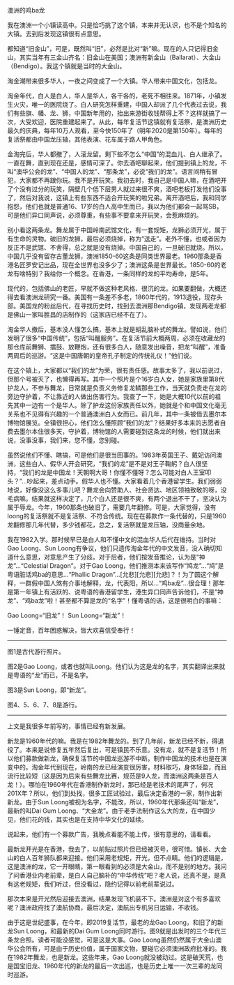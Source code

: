 澳洲的鸡ba龙

我在澳洲一个小镇读高中。只是恰巧挑了这个镇，本来并无认识，也不是个知名的大镇。去到后发现这镇很有点意思。

都知道“旧金山”，可是，既然叫“旧”，必然是比对“新”嘛。现在的人只记得旧金山，其实当年有三金山齐名：旧金山在美国；澳洲有新金山（Ballarat）、大金山（Bendigo）。我这个镇就是当时的大金山。

淘金潮带来很多华人，一夜之间变成了一个大镇。华人带来中国文化，包括龙。

淘金年代，白人是白人，华人是华人，各干各的，老死不相往来。1871年，小镇发生火灾，唯一的医院烧了。白人研究怎样重建，中国人却派了几个代表过去说，我们有些旗、幡、龙、狮，中国新年用的，抬出来游街收钱帮得上不？这样就搞了一次，大受欢迎，医院重建起来了。从此，每年复活节这镇就有复活祭，是澳洲历史最久的庆典，每年10万人观看，至今快150年了（明年2020是第150年）。每年的复活祭都由中国龙压轴，其他表演、花车属于路人甲角色。

金淘完后，华人都撤了，人滚龙留。剩下些不怎么“中国”的混血儿、白人继承了。一直在舞，直到现在还是，感情可深了。你去酒吧聊起来，他们提到镇上的龙，不叫“澳华公会的龙”、“中国人的龙”、“那条龙”，必说“我们的龙”。语言间稍有冒犯，大家都不再跟你玩。我不是开玩笑。我初去时，我自己是中国人嘛，在酒吧开了个没有过分的玩笑，隔壁几个低下层男人就过来很不爽，酒吧老板打发他们没事了，然后对我说，这镇上有些东西不适合开玩笑的啦兄弟。离开酒吧后，我和同学抱怨，他们也就是普通16、17岁的白人高中生而已，我以为他们都会一起骂SB，可是他们异口同声说，必须尊重，有些事不要拿来开玩笑，会惹麻烦的。

别小看这两条龙。舞龙属于中国岭南武馆文化，有一套规矩，龙狮必须开光，属于有生命的灵物。破旧的龙狮，最后必须烧掉，称为“送走”。老外不懂，也或者因为反正不是武馆、不舍得，总之就是没有烧掉。中国自己的，一旦破旧就烧。所以，中国几乎没有留存古董龙狮，澳洲1850-60这条是同类世界最老。1960那条是香港名匠罗安记出品，现在全世界也没多少了；澳洲这条是世界最长。1850-60的老龙有啥特别？我给你一个概念。在香港，一条同样的龙的平均寿命，是5年。

现代的，包括佛山的老匠，早就不做这种老风格、很沉的龙。如果要翻做，大概还得去看澳洲龙研究一番。美国有一条差不多老，1860年代的，1913退役，现存头部。美国龙的粉丝后代，在寻找历史时，找到去澳洲那Bendigo镇，发现两老龙都是佛山一家叫胜昌的店制作的（这家店已经不在了）。

淘金华人撤后，基本没人懂怎么搞，基本上就是胡乱脑补式的舞龙。譬如说，他们发明了很多“中国传统”，包括“叫醒服务”。在复活节前大概两周，必须在收藏龙的那仓库前舞狮、擂鼓、放鞭炮，还有很多白人，随意发出噪音，把龙“叫醒”，准备两周后的巡游。“这是中国唐朝的皇帝孔子制定的传统礼仪！”他们说。

在这个镇上，大家都以“我们的龙”为荣，很有责任感。故事太多了，我以前说过，但那个号被灭了，也懒得再写。其中一个照片是个16岁白人女，她是家族里第8代护龙人，不参与舞龙，日常就是负责义务修复龙鳞那些工作，当天就负责走在龙的旁边守护着，不让靠近的人做出伤害行为。我查了一下，她是大概10代以前的祖先其中一边有一个是华人。除了护龙这份家族责任以外，她就是个和中国文化毫无关系也不见得有兴趣的一个普通澳洲白人女而已。前几年，其中一条被借去墨尔本博物馆展览。全镇很担心，他们怎么懂照顾“我们的龙”？结果好多本来的志愿者自费去墨尔本住很多天，守护着，博物馆的人需要碰到这条龙的时候，他们就出来说，没事没事，我们来，您不懂，您别碰。

虽然说他们不懂、瞎搞，可是他们是很当回事的。1983年英国王子、戴妃访问澳洲，这些白人、假华人开会研究，“我们的龙”是不是对王子鞠躬？白人很坚持，“我们的龙是中国龙！天朝啊大哥！你懂不懂呀？怎么可能对白人王室叩头？”…吵起来，差点动手。假华人也不懂。大家看着几个香港留学生。我们弱弱地说，好像没这么多事儿吧？舞龙会向赞助人、社会贤达、地区领袖致敬的呀，没毛病嘛。结果就这样决定了，几个白人还是很不爽，有两个退出不干了，坚决认为属于辱龙。今年，1960那条也破旧了，需要几年翻修。可是，大家觉得，没有loong的复活祭就不是复活祭、不符合传统。现在在募款作一条代替的，只是1960龙翻修那几年代替，多少钱都花，总之，复活祭就是龙压轴，没商量余地。

我在1982入学。那时候早已是白人和不懂中文的混血华人后代在维持。当时对Gao Loong、Sun Loong有争议，他们只遗传淘金年代的中文发音，没人确切知道什么意思，对意思产生了分歧。对于后者，他们按发音推论，认为是“神龙”…“Celestial Dragon”。对于Gao Loong，他们推测本来该写作“鸠龙”…“鸠”是粤语脏话鸡ba的意思…“Phallic Dragon”…[允悲][允悲][允悲]？！为了圆这个解释，一群假中国人煞有介事地解释，龙，代表阳，所以…“鸡ba龙”…很合理！那年是第一年镇上有活跃的、说粤语的香港留学生，港生异口同声告诉他们，不是“神龙”、“鸡ba龙”啦！甚至都不算是龙的“名字”！懂粤语的话，这是很明白的事嘛：

Gao Loong=“旧龙”！
Sun Loong=“新龙”！

一锤定音，百年困惑解决，皆大欢喜信受奉行！

------------------------

图1是古代游行照片。

图2是Gao Loong，或者也就叫Loong。他们认为这是龙的名字，其实翻译出来就是粤语的“龙”而已，不是名字。

图3是Sun Loong，即“新龙”。

图4、5、6、7、8是游行。

------------------------

上文是我很多年前写的，事情已经有新发展。

新龙是1960年代的嘛。我是在1982年舞龙的。到了几年前，新龙已经不新，得退役了。本来是说修复五年然后复出，可是镇民不乐意。没有龙，就不是复活节！所以他们募款做新龙，确保复活节的中国龙巡游不中断。制作中国龙的技术也是在演变中的。淘金年代到现在，岭南的龙已经演变很厉害，材料取巧，身体轻盈，而且流行比较短（这是因为后来有些舞龙比赛，规范是9人龙，而澳洲这两条是百人龙！）。哪怕在1960年代在香港制作新龙时，那已经是老技术的尾声了，何况201X年？所以，他们到处找，很多工匠试验过，最后决定香港的一家，制作出新新龙。由于Sun Loong被视为名字，不能改，所以，1960年代那条还叫“新龙”，最新的叫Dai Gum Loong、“大金龙”。由于老手法制作这么大的龙，在中国少见，他们花的钱，其实也是在支持中华文化的延续。

说起来，他们有一个募款广告，我晚点看能不能上传，很有意思的，请看看。

最新龙开光是在香港，我去了，以前贴过照片但已经被灭号，很可惜。镇长、大金山的白人百年狮队都来迎接。他们采用老规矩，开光，但不点睛。他们的逻辑是，这是澳洲的龙，它一开眼睛，第一眼看到的必须是大金山，而不是别的地方。我问了问香港业内老前辈，是白人自己脑补的“中华传统”吧？老人说，还真不是，是真有这老规矩，我们听过，但没看过，隐约记得以前老前辈说过。

那次本来是开光然后迎接去澳洲，结果发现飞机装不下。澳洲是对这个有多喜欢呢？澳洲政府找了澳航协商，最后决定，澳航出专机另日运输，不收钱。

由于这是世纪盛事，在今年，即2019复活节，最老的龙Gao Loong，和旧了的新龙Sun Loong，和最新的Dai Gum Loong同时游行。图9就是出发时的三个年代三条龙合照。读者可能没感觉，可是这是大事。Gao Loong虽然仍然属于大金山澳华公会所有，可是由于历史价值，属于国家文物，要碰它必须澳洲政府批准的。我在1982年舞龙，也是新龙。这些年来，Gao Loong就没被动过。这是破天荒，也是国宝旧龙、1960年代的新龙的最后一次出巡，也是历史上唯一一次三辈的龙同时巡游。

